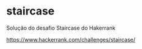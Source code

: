 # staircase
Solução do desafio Staircase do Hakerrank

https://www.hackerrank.com/challenges/staircase/
